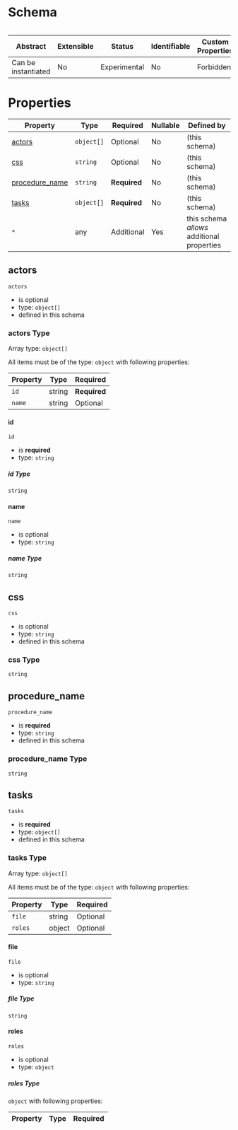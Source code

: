 # Schema

```

```

| Abstract            | Extensible | Status       | Identifiable | Custom Properties | Additional Properties | Defined In |
| ------------------- | ---------- | ------------ | ------------ | ----------------- | --------------------- | ---------- |
| Can be instantiated | No         | Experimental | No           | Forbidden         | Permitted             |            |

# Properties

| Property                          | Type       | Required     | Nullable | Defined by                                 |
| --------------------------------- | ---------- | ------------ | -------- | ------------------------------------------ |
| [actors](#actors)                 | `object[]` | Optional     | No       | (this schema)                              |
| [css](#css)                       | `string`   | Optional     | No       | (this schema)                              |
| [procedure_name](#procedure_name) | `string`   | **Required** | No       | (this schema)                              |
| [tasks](#tasks)                   | `object[]` | **Required** | No       | (this schema)                              |
| `*`                               | any        | Additional   | Yes      | this schema _allows_ additional properties |

## actors

`actors`

- is optional
- type: `object[]`
- defined in this schema

### actors Type

Array type: `object[]`

All items must be of the type: `object` with following properties:

| Property | Type   | Required     |
| -------- | ------ | ------------ |
| `id`     | string | **Required** |
| `name`   | string | Optional     |

#### id

`id`

- is **required**
- type: `string`

##### id Type

`string`

#### name

`name`

- is optional
- type: `string`

##### name Type

`string`

## css

`css`

- is optional
- type: `string`
- defined in this schema

### css Type

`string`

## procedure_name

`procedure_name`

- is **required**
- type: `string`
- defined in this schema

### procedure_name Type

`string`

## tasks

`tasks`

- is **required**
- type: `object[]`
- defined in this schema

### tasks Type

Array type: `object[]`

All items must be of the type: `object` with following properties:

| Property | Type   | Required |
| -------- | ------ | -------- |
| `file`   | string | Optional |
| `roles`  | object | Optional |

#### file

`file`

- is optional
- type: `string`

##### file Type

`string`

#### roles

`roles`

- is optional
- type: `object`

##### roles Type

`object` with following properties:

| Property | Type | Required |
| -------- | ---- | -------- |

